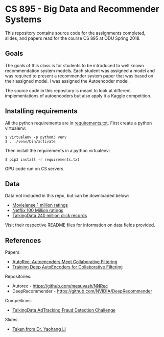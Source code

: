 # CS 895 - Big Data and Recommender Systems

This repository contains source code for the assignments completed, slides, and papers read for the course CS 895 at ODU Spring 2018.

## Goals

The goals of this class is for students to be introduced to well known recommendation system models.
Each student was assigned a model and was required to present a recommender system paper that was based on their assigned model.
I was assigned the Autoencoder model.

The source code in this repository is meant to look at different implementations of autoencoders but also apply it a Kaggle competition.

## Installing requirements

All the python requirements are in [requirements.txt](./requirements.txt).
First create a python virtualenv:

```
$ virtualenv -p python3 venv
$ . ./venv/bin/activate
```

Then install the requirements in a python virtualenv:

```
$ pip3 install -r requirements.txt
```

GPU code run on CS servers.

## Data

Data not included in this repo, but can be downloaded below:

- [Movielense 1 million ratings](https://grouplens.org/datasets/movielens/)
- [Netflix 100 Million ratings](http://academictorrents.com/details/9b13183dc4d60676b773c9e2cd6de5e5542cee9a)
- [TalkingData 240 million click records](https://www.kaggle.com/c/talkingdata-adtracking-fraud-detection/data)

Visit their respective README files for information on data fields provided.

## References

Papers:

- [AutoRec: Autoencoders Meet Collaborative Filtering](http://users.cecs.anu.edu.au/~akmenon/papers/autorec/autorec-paper.pdf)
- [Training Deep AutoEncoders for Collaborative Filtering](https://arxiv.org/pdf/1708.01715.pdf)

Repositories:

- Autorec - https://github.com/mesuvash/NNRec
- DeepRecommender - https://github.com/NVIDIA/DeepRecommender

Compeitions:

- [TalkingData AdTracking Fraud Detection Challenge](https://www.kaggle.com/c/talkingdata-adtracking-fraud-detection)

Slides:

- [Taken from Dr. Yaohang Li](http://www.cs.odu.edu/~yaohang/cs895/)
